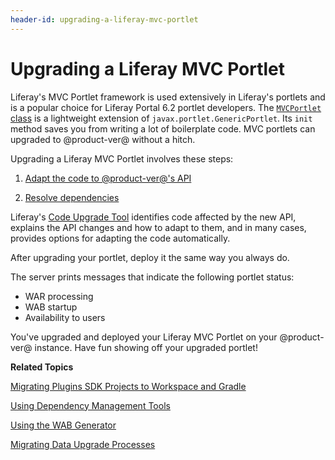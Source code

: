 ```yaml
---
header-id: upgrading-a-liferay-mvc-portlet
---
```


# Upgrading a Liferay MVC Portlet

Liferay's MVC Portlet framework is used extensively in Liferay's portlets and is
a popular choice for Liferay Portal 6.2 portlet developers. The
[`MVCPortlet` class](@platform-ref@/7.0-latest/javadocs/portal-kernel/com/liferay/portal/kernel/portlet/bridges/mvc/MVCPortlet.html)
is a lightweight extension of `javax.portlet.GenericPortlet`. Its `init` method
saves you from writing a lot of boilerplate code. MVC portlets can upgraded
to @product-ver@ without a hitch. 

Upgrading a Liferay MVC Portlet involves these steps:

1.  [Adapt the code to @product-ver@'s API](/docs/7-0/tutorials/-/knowledge_base/t/adapting-to-liferay-7s-api-with-the-code-upgrade-tool)

2.  [Resolve dependencies](/docs/7-0/tutorials/-/knowledge_base/t/resolving-a-plugins-dependencies)

Liferay's 
[Code Upgrade Tool](/docs/7-0/tutorials/-/knowledge_base/t/adapting-to-liferay-7s-api-with-the-code-upgrade-tool)
identifies code affected by the new API, explains the API changes and how to
adapt to them, and in many cases, provides options for adapting the code
automatically. 

After upgrading your portlet, deploy it the same way you always do. 

The server prints messages that indicate the following portlet status:

-   WAR processing
-   WAB startup
-   Availability to users

You've upgraded and deployed your Liferay MVC Portlet on your @product-ver@
instance. Have fun showing off your upgraded portlet!

**Related Topics**

[Migrating Plugins SDK Projects to Workspace and Gradle](/docs/7-0/tutorials/-/knowledge_base/t/migrating-traditional-plugins-to-workspace-web-applications)

[Using Dependency Management Tools](/docs/7-0/tutorials/-/knowledge_base/t/resolving-a-plugins-dependencies#managing-dependencies-with-ivy)

[Using the WAB Generator](/docs/7-0/tutorials/-/knowledge_base/t/using-the-wab-generator)

[Migrating Data Upgrade Processes](/docs/7-0/tutorials/-/knowledge_base/t/optimizing-app-upgrade-processes)
